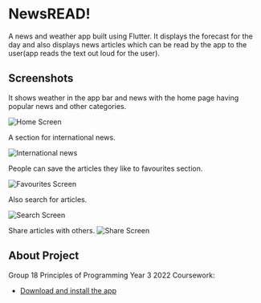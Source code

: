 # NewsREAD!

A news and weather app built using Flutter.
It displays the forecast for the day and also displays news articles which can be read by the app to the user(app reads the text out loud for the user).

## Screenshots

It shows weather in the app bar and news with the home page having popular news and other categories.

![Home Screen](https://github.com/Computer-Science-GroupWork/NewsReader/blob/bb47cce7e7cdeacdf38507775a13ced5cab7df1f/image4.png?raw=true)

A section for international news.

![International news](https://github.com/Computer-Science-GroupWork/NewsReader/blob/7390e52f87fc7315b3326af12203f24efeea4ea5/image3.jpg?raw=true)

People can save the articles they like to favourites section.

![Favourites Screen](https://github.com/Computer-Science-GroupWork/NewsReader/blob/7390e52f87fc7315b3326af12203f24efeea4ea5/image2.jpg?raw=true)

Also search for articles.

![Search Screen](https://github.com/Computer-Science-GroupWork/NewsReader/blob/7390e52f87fc7315b3326af12203f24efeea4ea5/image1.jpg?raw=true)

Share articles with others.
![Share Screen](https://github.com/Computer-Science-GroupWork/NewsReader/blob/main/whatsapp.jpg?raw=true)


## About Project

Group 18 Principles of Programming Year 3 2022 Coursework:

- [Download and install the app](https://drive.google.com/file/d/18fkNyrY5b-QC51yWvlLSQ7VATI4H3kN6/view?usp=sharing)

